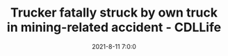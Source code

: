 ---
"title": "Trucker fatally struck by own truck in mining-related accident - CDLLife"
"date": "2021-8-11 7:0:0"
"feed_name": "GOOGLENEWSMINING"
"feed_website": "https://news.google.com/search?q=mining%2Bincident&hl=en-US&gl=US&ceid=US:en"
"feed_rss": "https://news.google.com/rss/search?q=mining%2Bincident&hl=en-US&gl=US&ceid=US:en"
"link": "https://cdllife.com/2021/trucker-fatally-struck-by-own-truck-in-mining-related-accident/"
"file": "_posts/2021-1-1-700fba529a4893eef331f812fff3f81a5a671f01.md"
"accident": "1"
"drilling": "1"
---